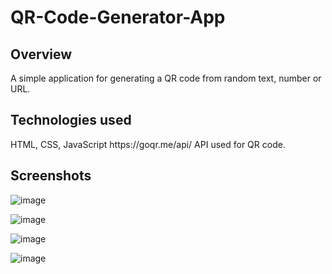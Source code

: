 # QR-Code-Generator-App

<h2> Overview </h2>
<p>A simple application for generating a QR code from random text, number or URL. </p>

<h2> Technologies used </h2>
HTML, CSS, JavaScript
https://goqr.me/api/ API used for QR code.
  
<h2> Screenshots </h2>

![image](https://user-images.githubusercontent.com/101567902/172854913-6b7b9966-e6b0-4912-b549-8e6f867b8dd3.png)

![image](https://user-images.githubusercontent.com/101567902/172855460-361198c8-08c1-4347-8250-37e619bca54e.png)

![image](https://user-images.githubusercontent.com/101567902/172855544-5ff6794a-392f-4070-a25c-70f760556b89.png)

![image](https://user-images.githubusercontent.com/101567902/172855674-292a2cfc-7eed-4f20-a1c5-4f1cc773000f.png)
